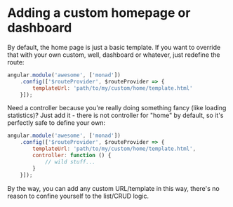 # Adding a custom homepage or dashboard
By default, the home page is just a basic template. If you want to override that
with your own custom, well, dashboard or whatever, just redefine the route:

```javascript
angular.module('awesome', ['monad'])
    .config(['$routeProvider', $routeProvider => {
        templateUrl: 'path/to/my/custom/home/template.html'
    }]);
```

Need a controller because you're really doing something fancy (like loading
statistics)? Just add it - there is not controller for "home" by default, so
it's perfectly safe to define your own:

```javascript
angular.module('awesome', ['monad'])
    .config(['$routeProvider', $routeProvider => {
        templateUrl: 'path/to/my/custom/home/template.html',
        controller: function () {
            // wild stuff...
        }
    }]);
```

By the way, you can add any custom URL/template in this way, there's no reason
to confine yourself to the list/CRUD logic.

